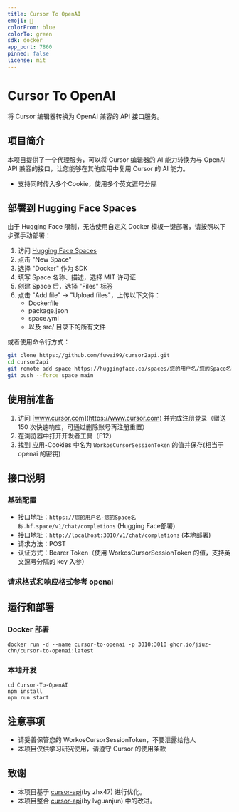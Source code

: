 ```yaml
---
title: Cursor To OpenAI
emoji: 🤖
colorFrom: blue
colorTo: green
sdk: docker
app_port: 7860
pinned: false
license: mit
---
```


# Cursor To OpenAI

将 Cursor 编辑器转换为 OpenAI 兼容的 API 接口服务。

## 项目简介

本项目提供了一个代理服务，可以将 Cursor 编辑器的 AI 能力转换为与 OpenAI API 兼容的接口，让您能够在其他应用中复用 Cursor 的 AI 能力。
- 支持同时传入多个Cookie，使用多个英文逗号分隔

## 部署到 Hugging Face Spaces

由于 Hugging Face 限制，无法使用自定义 Docker 模板一键部署，请按照以下步骤手动部署：

1. 访问 [Hugging Face Spaces](https://huggingface.co/spaces)
2. 点击 "New Space"
3. 选择 "Docker" 作为 SDK
4. 填写 Space 名称、描述，选择 MIT 许可证
5. 创建 Space 后，选择 "Files" 标签
6. 点击 "Add file" → "Upload files"，上传以下文件：
   - Dockerfile
   - package.json
   - space.yml
   - 以及 src/ 目录下的所有文件
   
或者使用命令行方式：
```bash
git clone https://github.com/fuwei99/cursor2api.git
cd cursor2api
git remote add space https://huggingface.co/spaces/您的用户名/您的Space名称
git push --force space main
```

## 使用前准备

1. 访问 [www.cursor.com](https://www.cursor.com) 并完成注册登录（赠送 150 次快速响应，可通过删除账号再注册重置）
2. 在浏览器中打开开发者工具（F12）
3. 找到 应用-Cookies 中名为 `WorkosCursorSessionToken` 的值并保存(相当于 openai 的密钥)


## 接口说明

### 基础配置

- 接口地址：`https://您的用户名-您的Space名称.hf.space/v1/chat/completions` (Hugging Face部署)
- 接口地址：`http://localhost:3010/v1/chat/completions` (本地部署)
- 请求方法：POST
- 认证方式：Bearer Token（使用 WorkosCursorSessionToken 的值，支持英文逗号分隔的 key 入参）

### 请求格式和响应格式参考 openai


## 运行和部署

### Docker 部署

```
docker run -d --name cursor-to-openai -p 3010:3010 ghcr.io/jiuz-chn/cursor-to-openai:latest
```

### 本地开发

```
cd Cursor-To-OpenAI
npm install
npm run start
```

## 注意事项

- 请妥善保管您的 WorkosCursorSessionToken，不要泄露给他人
- 本项目仅供学习研究使用，请遵守 Cursor 的使用条款

## 致谢

- 本项目基于 [cursor-api](https://github.com/zhx47/cursor-api)(by zhx47) 进行优化。
- 本项目整合 [cursor-api](https://github.com/lvguanjun/cursor-api)(by lvguanjun) 中的改进。
